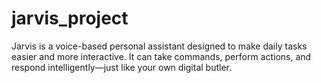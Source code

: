 # jarvis_project
Jarvis is a voice-based personal assistant designed to make daily tasks easier and more interactive. It can take commands, perform actions, and respond intelligently—just like your own digital butler.
